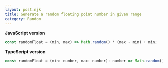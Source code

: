 ```yaml
---
layout: post.njk
title: Generate a random floating point number in given range
category: Random
---
```


**JavaScript version**

```js
const randomFloat = (min, max) => Math.random() * (max - min) + min;
```

**TypeScript version**

```js
const randomFloat = (min: number, max: number): number => Math.random() * (max - min) + min;
```
